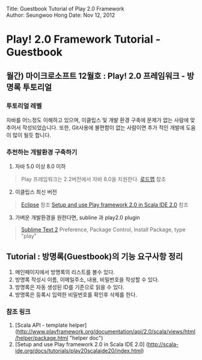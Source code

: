 Title:  Guestbook Tutorial of Play 2.0 Framework  
Author: Seungwoo Hong
Date:   Nov 12, 2012  

Play! 2.0 Framework Tutorial - Guestbook
==================================

월간) 마이크로소프트 12월호 : Play! 2.0 프레임워크 - 방명록 투토리얼
---------------------------

### 투토리얼 레벨
자바를 어느정도 이해하고 있으며, 이클립스 및 개발 환경 구축에 문제가 없는 사람에 맞추어서 작성되었습니다.
또한, Git사용에 불편함이 없는 사람이면 추가 적인 개발에 도움이 많이 될듯 합니다.

### 추천하는 개발환경 구축하기
1. 자바 5.0 이상 8.0 이하 
> Play 프레임워크는 2.2버전에서 자바 8.0을 지원한다.
> [로드맵](https://docs.google.com/document/d/1OEt6gZ3a-daSkNXqXGAM4jBs5LtuDkLZIzsWN9aeM1g/preview?sle=true "roadmap") 참조 
2. 이클립스 최신 버전
> [Eclipse](http://www.eclipse.org/downloads/ ) 참조 
> [Setup and use Play framework 2.0 in Scala IDE 2.0](http://scala-ide.org/docs/tutorials/play20scalaide20/index.html "Setup and use Play framework 2.0 in Scala IDE 2.0") 참조 
3. 가벼운 개발환경을 원한다면, subline 과 play2.0 plugin
> [Sublime Text 2](http://www.sublimetext.com/2 "Sublime Text 2")
> Preference, Package Control, Install Package, type "play" 


  
Tutorial : 방명록(Guestbook)의 기능 요구사항 정리
---------------------------
1. 메인페이지에서 방명록의 리스트를 볼수 있다. 
2. 방명록 작성시 이름, 이메일주소, 내용, 비밀번호을 작성할 수 있다. 
3. 방명록은 자동 생성된 ID를 기준으로 읽을 수 있다.
4. 방명록은 등록시 입력한 비밀번호를 확인후 삭제를 한다.

### 참조 링크
1. [Scala API - template helper] (http://www.playframework.org/documentation/api/2.0/scala/views/html/helper/package.html "helper doc")
1. [Setup and use Play framework 2.0 in Scala IDE 2.0] (http://scala-ide.org/docs/tutorials/play20scalaide20/index.html)
